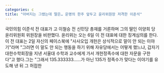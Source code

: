 ```yaml
---
categories: c
title: "아버지는 그랬는데 딸은… 운명의 한주 앞두고 윤리위원장 저격한 이준석"
---
```

국민의힘 이준석 전 대표가 고 이철승 전 신민당 총재를 거론하며 그의 딸인 이양희 당 윤리위원회 위원장을 비판했다. 윤리위는 오는 6일 이 전 대표에 대한 징계심의를 한다.이 전 대표는 2일 자신의 페이스북에 "사사오입 개헌은 상식적으로 말이 안 되는 이야기"라며 "그러면 이 말도 안 되는 행동을 하기 위해 자유당에서는 어떻게 했느냐, 갑자기 대한수학회장을 지낸 서울대 수학과 교수에게 가서 개헌정족수에 대한 자문을 구한다"고 했다.그는 "그래서 135.333333……가 아닌 135가 정족수가 맞다는 이야기를 유도해 낸 뒤 그 허접한